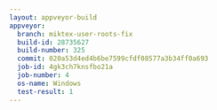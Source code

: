 ```yaml
---
layout: appveyor-build
appveyor:
  branch: miktex-user-roots-fix
  build-id: 28735627
  build-number: 325
  commit: 020a53d4ed4b6be7599cfdf08577a3b34ff0a693
  job-id: 4gk3ch7knsfbo21a
  job-number: 4
  os-name: Windows
  test-result: 1
---
```

